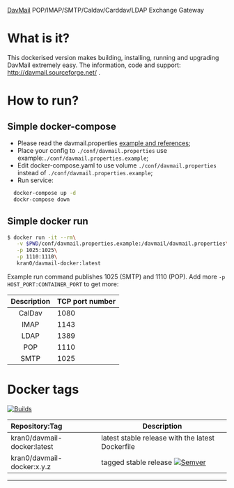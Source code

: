 [DavMail][link_davmail_home] POP/IMAP/SMTP/Caldav/Carddav/LDAP Exchange Gateway

# What is it?

This dockerised version makes building, installing, running and upgrading DavMail extremely easy.
The information, code and support: http://davmail.sourceforge.net/ .

# How to run?

## Simple docker-compose

- Please read the davmail.properties [example and references](http://davmail.sourceforge.net/serversetup.html);
- Place your config to ```./conf/davmail.properties``` use example:```./conf/davmail.properties.example```;
- Edit docker-compose.yaml to use volume ```./conf/davmail.properties``` instead of ```./conf/davmail.properties.example```;
- Run service:

```bash
  docker-compose up -d
  dockr-compose down
```

## Simple docker run

```bash
$ docker run -it --rm\
   -v $PWD/conf/davmail.properties.example:/davmail/davmail.properties\
   -p 1025:1025\
   -p 1110:1110\
   kran0/davmail-docker:latest
```

Example run command publishes 1025 (SMTP) and 1110 (POP).
Add more `-p HOST_PORT:CONTAINER_PORT` to get more:

| Description | TCP port number |
|:-:|---|
| CalDav | 1080 |
| IMAP   | 1143 |
| LDAP   | 1389 |
| POP    | 1110 |
| SMTP   | 1025 |

# Docker tags

[![Builds][badge_build_status]][link_docker_tags]

| Repository:Tag | Description |
|:--|---|
| kran0/davmail-docker:latest     | latest stable release with the latest Dockerfile |
| kran0/davmail-docker:x.y.z      | tagged stable release [![Semver][badge_docker_semver]][link_docker_tags] |

---
[badge_build_status]:https://github.com/kran0/davmail-docker/actions/workflows/build_images.yml/badge.svg
[badge_docker_semver]:https://img.shields.io/docker/v/kran0/davmail-docker?sort=semver&style=social&cacheSeconds=3600
[link_docker_tags]:https://hub.docker.com/r/kran0/davmail-docker/tags?page=1&ordering=last_updated
[link_davmail_home]:http://davmail.sourceforge.net/
[link_tinyimage]:https://hub.docker.com/r/kran0/tiny/tags
